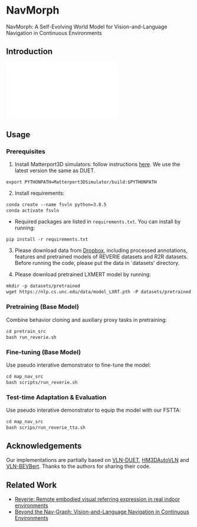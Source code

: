 # NavMorph
NavMorph: A Self-Evolving World Model for Vision-and-Language Navigation in Continuous Environments

## Introduction
![image](img/EWM.pdf)


## Usage

### Prerequisites

1. Install Matterport3D simulators: follow instructions [here](https://github.com/peteanderson80/Matterport3DSimulator). We use the latest version the same as DUET.
```
export PYTHONPATH=Matterport3DSimulator/build:$PYTHONPATH
```

2. Install requirements:
```setup
conda create --name fsvln python=3.8.5
conda activate fsvln
```
* Required packages are listed in `requirements.txt`. You can install by running:

```
pip install -r requirements.txt
```

3. Please download data from [Dropbox](https://www.dropbox.com/sh/u3lhng7t2gq36td/AABAIdFnJxhhCg2ItpAhMtUBa?dl=0), including processed annotations, features and pretrained models of REVERIE datasets and R2R datasets. 
Before running the code, please put the data in `datasets' directory.

4. Please download pretrained LXMERT model by running:
```
mkdir -p datasets/pretrained 
wget https://nlp.cs.unc.edu/data/model_LXRT.pth -P datasets/pretrained
```


### Pretraining (Base Model)

Combine behavior cloning and auxiliary proxy tasks in pretraining:
```pretrain
cd pretrain_src
bash run_reverie.sh 
```



### Fine-tuning (Base Model)

Use pseudo interative demonstrator to fine-tune the model:
```finetune
cd map_nav_src
bash scripts/run_reverie.sh 
```

### Test-time Adaptation & Evaluation

Use pseudo interative demonstrator to equip the model with our FSTTA:
```TTA during test time
cd map_nav_src
bash scrips/run_reverie_tta.sh
```


## Acknowledgements
Our implementations are partially based on [VLN-DUET](https://github.com/cshizhe/VLN-DUET), [HM3DAutoVLN](https://github.com/cshizhe/HM3DAutoVLN) and [VLN-BEVBert](https://github.com/MarSaKi/VLN-BEVBert.git). Thanks to the authors for sharing their code.


## Related Work
* [Reverie: Remote embodied visual referring expression in real indoor environments](https://openaccess.thecvf.com/content_CVPR_2020/papers/Qi_REVERIE_Remote_Embodied_Visual_Referring_Expression_in_Real_Indoor_Environments_CVPR_2020_paper.pdf)
* [Beyond the Nav-Graph: Vision-and-Language Navigation in Continuous Environments](https://arxiv.org/pdf/2004.02857)



